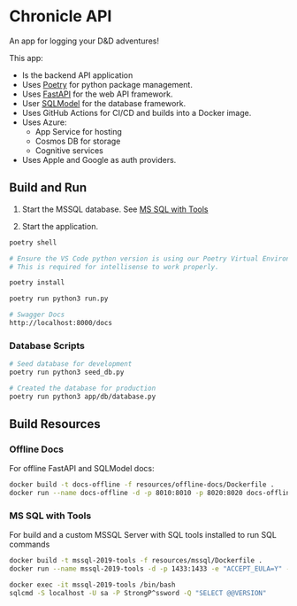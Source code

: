 # Chronicle API

An app for logging your D&D adventures!

This app:

- Is the backend API application
- Uses [Poetry](https://python-poetry.org/docs/basic-usage/) for python package management.
- Uses [FastAPI](https://fastapi.tiangolo.com) for the web API framework.
- User [SQLModel](https://sqlmodel.tiangolo.com/img/icon-white.svg) for the database framework.
- Uses GitHub Actions for CI/CD and builds into a Docker image.
- Uses Azure:
  - App Service for hosting
  - Cosmos DB for storage
  - Cognitive services
- Uses Apple and Google as auth providers.

## Build and Run

1. Start the MSSQL database. See [MS SQL with Tools](#MS-SQL-with-Tools)

2. Start the application.

```bash
poetry shell

# Ensure the VS Code python version is using our Poetry Virtual Environment. Check bottom right.
# This is required for intellisense to work properly.

poetry install

poetry run python3 run.py

# Swagger Docs
http://localhost:8000/docs
```

### Database Scripts

```bash
# Seed database for development
poetry run python3 seed_db.py

# Created the database for production
poetry run python3 app/db/database.py
```

## Build Resources

### Offline Docs

For offline FastAPI and SQLModel docs:

```bash
docker build -t docs-offline -f resources/offline-docs/Dockerfile .
docker run --name docs-offline -d -p 8010:8010 -p 8020:8020 docs-offline
```

### MS SQL with Tools

For build and a custom MSSQL Server with SQL tools installed to run SQL commands

```bash
docker build -t mssql-2019-tools -f resources/mssql/Dockerfile .
docker run --name mssql-2019-tools -d -p 1433:1433 -e "ACCEPT_EULA=Y" -e "SA_PASSWORD=StrongP^ssword" -e "MSSQL_PID=Express" mssql-2019-tools

docker exec -it mssql-2019-tools /bin/bash
sqlcmd -S localhost -U sa -P StrongP^ssword -Q "SELECT @@VERSION"
```
